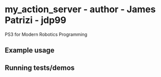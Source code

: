 # my_action_server - author - James Patrizi - jdp99

PS3 for Modern Robotics Programming

## Example usage

## Running tests/demos
    